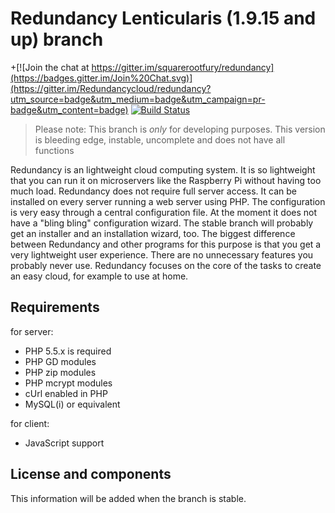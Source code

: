 Redundancy Lenticularis (1.9.15 and up)  branch
=================================

+[![Join the chat at https://gitter.im/squarerootfury/redundancy](https://badges.gitter.im/Join%20Chat.svg)](https://gitter.im/Redundancycloud/redundancy?utm_source=badge&utm_medium=badge&utm_campaign=pr-badge&utm_content=badge)
[![Build Status](https://travis-ci.org/Redundancycloud/redundancy.svg?branch=Lenticularis)](https://travis-ci.org/Redundancycloud/redundancy)
> Please note: This branch is _only_ for developing purposes. This version is bleeding edge, instable, uncomplete and does not have all functions

Redundancy is an lightweight cloud computing system. It is so lightweight that you can run it on microservers like the Raspberry Pi without having too much load.
Redundancy does not require full server access. It can be installed on every server running a web server using PHP. The configuration is very easy through a central configuration file. At the moment it does not have a "bling bling" configuration wizard. The stable branch will probably get an installer and an installation wizard, too. The biggest difference between Redundancy and other programs for this purpose is that you get a very lightweight user
experience. There are no unnecessary features you probably never use. Redundancy focuses on the core of the tasks to create an easy cloud, for example to use at home.

Requirements
------------

for server:
- PHP 5.5.x is required
- PHP GD modules
- PHP zip modules
- PHP mcrypt modules
- cUrl enabled in PHP
- MySQL(i) or equivalent

for client:
- JavaScript support

License and components
----------------------

This information will be added when the branch is stable.
